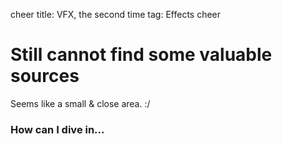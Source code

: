 cheer
title: VFX, the second time
tag: Effects
cheer

# Still cannot find some valuable sources

Seems like a small & close area. :/

### How can I dive in...
